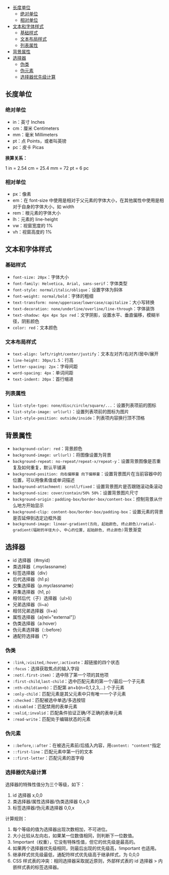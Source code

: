 - [长度单位](#长度单位)
  - [绝对单位](#绝对单位)
  - [相对单位](#相对单位)
- [文本和字体样式](#文本和字体样式)
  - [基础样式](#基础样式)
  - [文本布局样式](#文本布局样式)
  - [列表属性](#列表属性)
- [背景属性](#背景属性)
- [选择器](#选择器)
  - [伪类](#伪类)
  - [伪元素](#伪元素)
  - [选择器优先级计算](#选择器优先级计算)

## 长度单位

### 绝对单位

- in：英寸 Inches
- cm：厘米 Centimeters
- mm：毫米 Millimeters
- pt：点 Points，或者叫英镑
- pc：皮卡 Picas

**换算关系：**

1 in = 2.54 cm = 25.4 mm = 72 pt = 6 pc

### 相对单位

- px：像素
- em：在 font-size 中使用是相对于父元素的字体大小，在其他属性中使用是相对于自身的字体大小，如 width
- rem：根元素的字体大小
- lh：元素的 line-height
- vw：视窗宽度的 1%
- vh：视窗高度的 1%

## 文本和字体样式

### 基础样式

- `font-size: 20px`：字体大小
- `font-family: Helvetica, Arial, sans-serif`：字体类型
- `font-style: normal/italic/oblique`：设置字体为斜体
- `font-weight: normal/bold`：字体的粗细
- `text-transform: none/uppercase/lowercase/capitalize`：大小写转换
- `text-decoration: none/underline/overline/line-through`：字体装饰
- `text-shadow: 4px 4px 5px red`：文字阴影，设置水平、垂直偏移，模糊半径，阴影颜色
- `color: red`：文本颜色

### 文本布局样式

- `text-align: left/right/center/justify`：文本左对齐/右对齐/居中/展开
- `line-height: 30px/1.5`：行高
- `letter-spacing: 2px`：字母间距
- `word-spacing: 4px`：单词间距
- `text-indent: 20px`：首行缩进

### 列表属性

- `list-style-type: none/disc/circle/square/...`：设置列表项前的图标
- `list-style-image: url(url)`：设置列表项前的图标为图片
- `list-style-position: outside/inside`：列表项内容换行顶不顶格

## 背景属性

- `background-color: red`：背景颜色
- `background-image: url(url)`：将图像设置为背景
- `background-repeat: no-repeat/repeat-x/repeat-y`：设置背景图像是否重复及如何重复，默认平铺满
- `background-position: 向右偏移量 向下偏移量`：设置背景图片在当前容器中的位置，可以用像素值或单词描述
- `background-attachment: scroll/fixed`：设置背景图片是否跟随滚动条滚动
- `background-size: cover/contain/50% 50%`：设置背景图片尺寸
- `background-origin：padding-box/border-box/content-box`：控制背景从什么地方开始显示
- `background-clip: content-box/border-box/padding-box`：设置元素的背景是否延伸到选定边框外面
- `background-image: linear-gradient(方向, 起始颜色, 终止颜色)/radial-gradient(辐射的半径大小, 中心的位置, 起始颜色, 终止颜色)`背景渐变

## 选择器

- id 选择器（#myid）
- 类选择器（.myclassname）
- 标签选择器（div）
- 后代选择器（h1 p）
- 交集选择器（p.myclassname）
- 并集选择器（h1, p）
- 相邻后代（子）选择器（ul>li）
- 兄弟选择器（li~a）
- 相邻兄弟选择器（li+a）
- 属性选择器（a[rel="external"]）
- 伪类选择器（a:hover）
- 伪元素选择器（::before）
- 通配符选择器（\*）

### 伪类

- `:link`,`:visited`,`:hover`,`:activate`：超链接的四个状态
- `:focus`：选择获取焦点的输入字段
- `:not(.first-item)`：选中除了第一个项的其他项
- `:first-child`,`last-child`：选中匹配元素的第一个/最后一个子元素
- `:nth-child(an+b)`：匹配第 an+b(n=0,1,2,3,...) 个子元素
- `:only-child`：匹配元素是其父元素中只有唯一一个子元素
- `:checked`：匹配被选中单选/多选按钮
- `:disabled`：匹配禁用的表单元素
- `:valid`,`:invalid`：匹配条件验证正确/不正确的表单元素
- `:read-write`：匹配处于编辑状态的元素

### 伪元素

- `::before`,`::after`：在被选元素前/后插入内容，用`content: "content"`指定
- `::first-line`：匹配元素中第一行的文本
- `::first-letter`：匹配元素的首字母

### 选择器优先级计算

选择器的特殊性值分为三个等级，如下：

1. id 选择器 x,0,0
2. 类选择器/属性选择器/伪类选择器 0,x,0
3. 标签选择器/伪元素选择器 0,0,x

计算规则：

1. 每个等级的值为选择器出现次数相加，不可进位。
2. 大小比较从左向右，如果某一位数值相同，则判断下一位数值。
3. !important（权重），它没有特殊性值，但它的优先级是最高的。
4. 如果两个选择器优先级相同，则最后出现的优先级高，!important 也适用。
5. 继承样式优先级最低，通配符样式优先级高于继承样式，为 0,0,0
6. CSS 样式表的冲突：相同选择器采取就近原则，外部样式表的 id 选择器 > 内嵌样式表的标签选择器。
